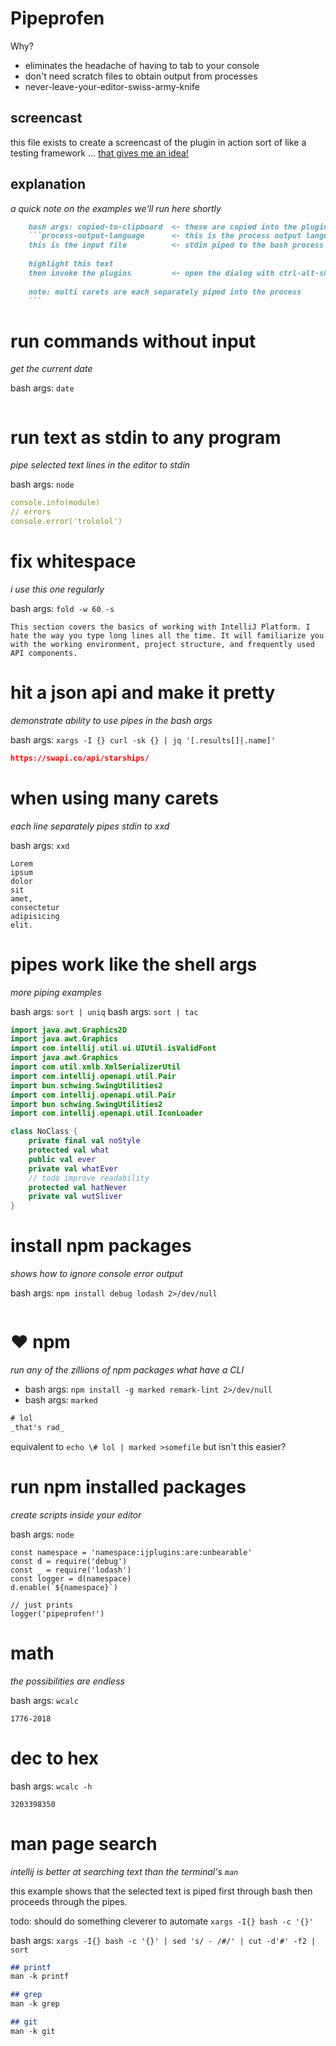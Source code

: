 # Pipeprofen
Why?
- eliminates the headache of having to tab to your console
- don't need scratch files to obtain output from processes
- never-leave-your-editor-swiss-army-knife

## screencast
this file exists to create a screencast of the plugin in action
sort of like a testing framework ... [that gives me an idea!](/README.md#todo)

## explanation
_a quick note on the examples we'll run here shortly_

```markdown
    bash args: copied-to-clipboard  <- these are copied into the plugin's dialog
    ```process-output-language      <- this is the process output language
    this is the input file          <- stdin piped to the bash process 
    
    highlight this text 
    then invoke the plugins         <- open the dialog with ctrl-alt-shift-x
    
    note: multi carets are each separately piped into the process
    ```
```

# run commands without input
_get the current date_

bash args: `date`
```
```

# run text as stdin to any program
_pipe selected text lines in the editor to stdin_

bash args: `node`
```yaml
console.info(module)
// errors
console.error('trololol')
```

# fix whitespace
_i use this one regularly_

bash args: `fold -w 60 -s`
```
This section covers the basics of working with IntelliJ Platform. I hate the way you type long lines all the time. It will familiarize you with the working environment, project structure, and frequently used API components.
```

# hit a json api and make it pretty
_demonstrate ability to use pipes in the bash args_

bash args: `xargs -I {} curl -sk {} | jq '[.results[]|.name]'`
```json
https://swapi.co/api/starships/
```

# when using many carets
_each line separately pipes stdin to xxd_

bash args: `xxd`
```
Lorem
ipsum
dolor
sit
amet,
consectetur
adipisicing
elit.
```

# pipes work like the shell args
_more piping examples_

bash args: `sort | uniq`
bash args: `sort | tac`
```kotlin
import java.awt.Graphics2D
import java.awt.Graphics
import com.intellij.util.ui.UIUtil.isValidFont
import java.awt.Graphics
import com.util.xmlb.XmlSerializerUtil
import com.intellij.openapi.util.Pair
import bun.schwing.SwingUtilities2
import com.intellij.openapi.util.Pair
import bun.schwing.SwingUtilities2
import com.intellij.openapi.util.IconLoader

class NoClass {
    private final val noStyle
    protected val what
    public val ever
    private val whatEver
    // todo improve readability
    protected val hatNever
    private val wutSliver
}
```

# install npm packages 
_shows how to ignore console error output_

bash args: `npm install debug lodash 2>/dev/null`
```
```

# ❤️ npm
_run any of the zillions of npm packages what have a CLI_

- bash args: `npm install -g marked remark-lint 2>/dev/null`
- bash args: `marked`
```html
# lol
_that's rad_
```
equivalent to `echo \# lol | marked >somefile` but isn't this easier?

# run npm installed packages
_create scripts inside your editor_

bash args: `node`
```log
const namespace = 'namespace:ijplugins:are:unbearable'
const d = require('debug')
const _ = require('lodash')
const logger = d(namespace)
d.enable(`${namespace}`)

// just prints
logger('pipeprofen!')
```

# math
_the possibilities are endless_

bash args: `wcalc`
```
1776-2018
```

# dec to hex
bash args: `wcalc -h`
```
3203398350
```

# man page search
_intellij is better at searching text than the terminal's `man`_

this example shows that the selected text is piped first through bash
then proceeds through the pipes.

todo: should do something cleverer to automate `xargs -I{} bash -c '{}'`

bash args: `xargs -I{} bash -c '{}' | sed 's/ - /#/' | cut -d'#' -f2 | sort`
```markdown
## printf
man -k printf 

## grep
man -k grep 

## git
man -k git 
```

